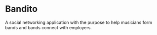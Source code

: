 # Bandito
A social networking application with the purpose to help musicians form bands and bands connect with employers.  
